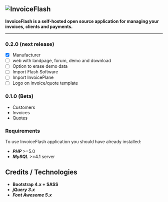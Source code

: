 ![InvoiceFlash](https://www.invoiceflash.com/github/logo/png/logo898x507.png)
---


**InvoiceFlash is a self-hosted open source application for managing your invoices, clients and payments.**

---

### 0.2.0 (next release)

- [x] Manufacturer
- [ ] web with landpage, forum, demo and download
- [ ] Option to erase demo data
- [ ] Import Flash Software
- [ ] Import InvoicePlane
- [ ] Logo on invoice/quote template

### 0.1.0 (Beta)
- Customers
- Invoices
- Quotes

### Requirements
To use InvoiceFlash application you should have already installed:

*   **_PHP_** >=5.0 
*   **_MySQL_** >=4.1 server 

## Credits / Technologies

*   **Bootstrap 4.x + SASS**
*   **_jQuery 3.x_**
*   **_Font Awesome 5.x_**


